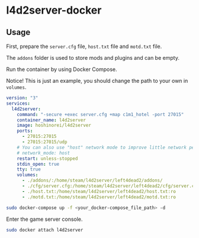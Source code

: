 # l4d2server-docker

## Usage

First, prepare the `server.cfg` file, `host.txt` file and `motd.txt` file.

The `addons` folder is used to store mods and plugins and can be empty.

Run the container by using Docker Compose.

Notice! This is just an example, you should change the path to your own in `volumes`.

```yml
version: "3"
services:
  l4d2server:
    command: "-secure +exec server.cfg +map c1m1_hotel -port 27015"
    container_name: l4d2server
    image: hoshinorei/l4d2server
    ports:
      - 27015:27015
      - 27015:27015/udp
    # You can also use "host" network mode to improve little network performance.
    # network_mode: host
    restart: unless-stopped
    stdin_open: true
    tty: true
    volumes:
      - ./addons/:/home/steam/l4d2server/left4dead2/addons/
      - ./cfg/server.cfg:/home/steam/l4d2server/left4dead2/cfg/server.cfg:ro
      - ./host.txt:/home/steam/l4d2server/left4dead2/host.txt:ro
      - ./motd.txt:/home/steam/l4d2server/left4dead2/motd.txt:ro
```

```bash
sudo docker-compose up -f <your_docker-compose_file_path> -d
```

Enter the game server console.

```bash
sudo docker attach l4d2server
```
